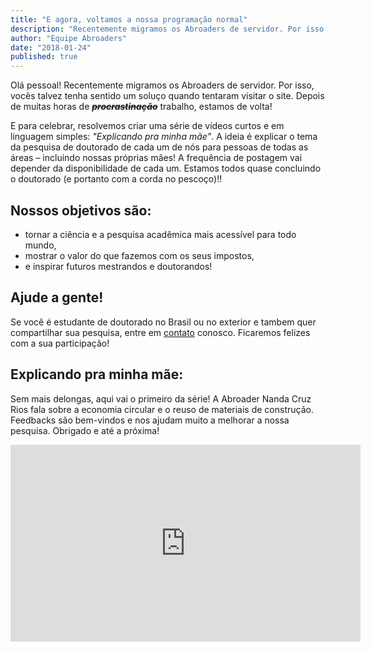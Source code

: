 ```yaml
---
title: "E agora, voltamos a nossa programação normal"
description: "Recentemente migramos os Abroaders de servidor. Por isso, vocês talvez tenha sentido um soluço quando tentaram visitar o site. Depois de muitas horas de trabalho, estamos de volta!"
author: "Equipe Abroaders"
date: "2018-01-24"
published: true
---
```


Olá pessoal! Recentemente migramos os Abroaders de servidor. Por isso, vocês talvez tenha sentido um soluço quando tentaram visitar o site. Depois de muitas horas de **~~*procrastinação*~~** trabalho, estamos de volta!

E para celebrar, resolvemos criar uma série de vídeos curtos e em linguagem simples: *"Explicando pra minha mãe"*. A ideia é explicar o tema da pesquisa de doutorado de cada um de nós para pessoas de todas as áreas – incluindo nossas próprias mães! A frequência de postagem vai depender da disponibilidade de cada um. Estamos todos quase concluindo o doutorado (e portanto com a corda no pescoço)!!

## Nossos objetivos são:

- tornar a ciência e a pesquisa acadêmica mais acessível para todo mundo,
- mostrar o valor do que fazemos com os seus impostos,
- e inspirar futuros mestrandos e doutorandos!

## Ajude a gente!

Se você é estudante de doutorado no Brasil ou no exterior e tambem quer compartilhar sua pesquisa, entre em [contato](/contato) conosco. Ficaremos felizes com a sua participação!

## Explicando pra minha mãe:

Sem mais delongas, aqui vai o primeiro da série! A Abroader Nanda Cruz Rios fala sobre a economia circular e o reuso de materiais de construção. Feedbacks são bem-vindos e nos ajudam muito a melhorar a nossa pesquisa. Obrigado e até a próxima!

<iframe width="560" height="315" src="https://www.youtube.com/embed/y6ryCS7vu-k" title="YouTube video player" frameborder="0" allow="accelerometer; autoplay; clipboard-write; encrypted-media; gyroscope; picture-in-picture" allowfullscreen></iframe>